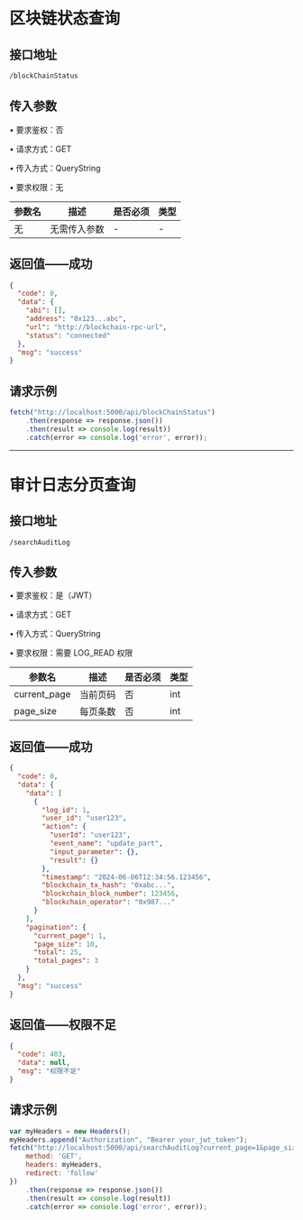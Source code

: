 # 区块链状态查询

## 接口地址

```bash
/blockChainStatus
```

## 传入参数

• 要求鉴权：否

• 请求方式：GET

• 传入方式：QueryString

• 要求权限：无

| **参数名** | **描述** | **是否必须** | **类型** |
|---------|--------|----------|--------|
| 无       | 无需传入参数 | -        | -      |

## 返回值——成功

```json
{
  "code": 0,
  "data": {
    "abi": [],
    "address": "0x123...abc",
    "url": "http://blockchain-rpc-url",
    "status": "connected"
  },
  "msg": "success"
}
```

## 请求示例

```JavaScript
fetch("http://localhost:5000/api/blockChainStatus")
    .then(response => response.json())
    .then(result => console.log(result))
    .catch(error => console.log('error', error));
```

---

# 审计日志分页查询

## 接口地址

`/searchAuditLog`

## 传入参数

• 要求鉴权：是（JWT）

• 请求方式：GET

• 传入方式：QueryString

• 要求权限：需要 LOG_READ 权限

| **参数名**      | **描述** | **是否必须** | **类型** |
|--------------|--------|----------|--------|
| current_page | 当前页码   | 否        | int    |
| page_size    | 每页条数   | 否        | int    |

## 返回值——成功

```json
{
  "code": 0,
  "data": {
    "data": [
      {
        "log_id": 1,
        "user_id": "user123",
        "action": {
          "userId": "user123",
          "event_name": "update_part",
          "input_parameter": {},
          "result": {}
        },
        "timestamp": "2024-06-06T12:34:56.123456",
        "blockchain_tx_hash": "0xabc...",
        "blockchain_block_number": 123456,
        "blockchain_operator": "0x987..."
      }
    ],
    "pagination": {
      "current_page": 1,
      "page_size": 10,
      "total": 25,
      "total_pages": 3
    }
  },
  "msg": "success"
}
```

## 返回值——权限不足

```json
{
  "code": 403,
  "data": null,
  "msg": "权限不足"
}
```

## 请求示例

```JavaScript
var myHeaders = new Headers();
myHeaders.append("Authorization", "Bearer your_jwt_token");
fetch("http://localhost:5000/api/searchAuditLog?current_page=1&page_size=10", {
    method: 'GET',
    headers: myHeaders,
    redirect: 'follow'
})
    .then(response => response.json())
    .then(result => console.log(result))
    .catch(error => console.log('error', error));
```